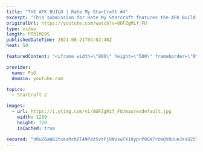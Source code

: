 ```yaml
---
title: "THE AFK BUILD | Rate My StarCraft #4"
excerpt: "This submission for Rate My Starcraft features the AFK Build, where you pretend to be AFK to your unsuspecting opponent.  🔥 Submit your RATE MY STARCRAFT replays! Like Gordon Ramsay judges people's dishes, PiG will rate your awesome StarCraft plays. Send in your replay to RateMyStarCraft@gmail.com PLUS"
originalUrl: https://youtube.com/watch?v=8UFZgMif_FU
type: video
length: PT31M29S
publishedDateTime: 2021-08-21T04:02:46Z
heat: 50

featuredContent: "<iframe width=\"800\" height=\"500\" frameborder=\"0\" src=\"https://www.youtube.com/embed/8UFZgMif_FU\" allow=\"accelerometer; autoplay; encrypted-media; gyroscope; picture-in-picture\" allowfullscreen></iframe>"

provider:
  name: PiG
  domain: youtube.com

topics:
  - StarCraft 2

images:
  - url: https://i.ytimg.com/vi/8UFZgMif_FU/maxresdefault.jpg
    width: 1280
    height: 720
    isCached: true

secured: "nRuZ6aW62txesMchOT49Pdz5vtPjUNVswTX1OyprPOGm7rUeQV8HueJssU25YbpXNbaxaviwuy6hbaw6d0fxRp/n5x1jhvyljFXje9sTv1NpdtQxjQR/4nWowaf8jXKpq/S7fbvuhD9yvIeXOXucOR9zbPrKSbZGZk7/LiRVPI6twFCiLd1wtHmH5pv75DNGsUStYoYzMX8c3PvMNr43HnGK5dQsZlgVfZHMQ2oZd0TdziVyUjs/26O/ZCaPGGa8kxqTek2K4gE2uXjvqcUm0zJxUv+O9th7Z2b2ElbN8Wcj3xaseE+mtSKXDot2gUKw53t7K6439XFD1k6mnSg9xyipBYo+bn6ZF8iAELAWfMbplfIYu3edRigJG44TTbjZyH76xURM1oRnYqZGP+d0CtbURBphC2pIlEz2eDjx0RY=;KzvC5SWm3WodOIHG2hA6cQ=="
---
```


